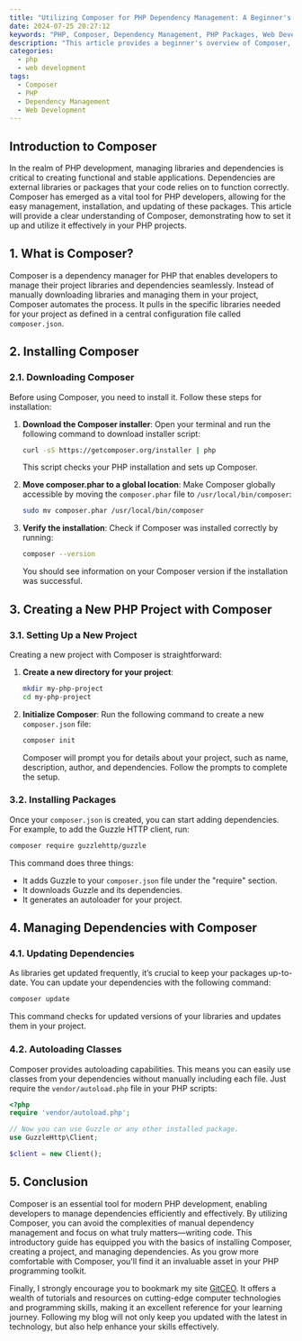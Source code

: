 ```yaml
---
title: "Utilizing Composer for PHP Dependency Management: A Beginner's Overview"
date: 2024-07-25 20:27:12
keywords: "PHP, Composer, Dependency Management, PHP Packages, Web Development"
description: "This article provides a beginner's overview of Composer, a powerful dependency management tool for PHP. It explains the concepts of dependency management, how to install Composer, create a PHP project with dependencies, and manage those dependencies effectively. By the end of this tutorial, readers will understand how to leverage Composer to streamline PHP development and maintain better codebases."
categories:
  - php
  - web development
tags:
  - Composer
  - PHP
  - Dependency Management
  - Web Development
---
```


## Introduction to Composer

In the realm of PHP development, managing libraries and dependencies is critical to creating functional and stable applications. Dependencies are external libraries or packages that your code relies on to function correctly. Composer has emerged as a vital tool for PHP developers, allowing for the easy management, installation, and updating of these packages. This article will provide a clear understanding of Composer, demonstrating how to set it up and utilize it effectively in your PHP projects.

<!-- more -->

## 1. What is Composer?

Composer is a dependency manager for PHP that enables developers to manage their project libraries and dependencies seamlessly. Instead of manually downloading libraries and managing them in your project, Composer automates the process. It pulls in the specific libraries needed for your project as defined in a central configuration file called `composer.json`. 

## 2. Installing Composer

### 2.1. Downloading Composer

Before using Composer, you need to install it. Follow these steps for installation:

1. **Download the Composer installer**:
   Open your terminal and run the following command to download installer script:

   ```bash
   curl -sS https://getcomposer.org/installer | php
   ```

   This script checks your PHP installation and sets up Composer.

2. **Move composer.phar to a global location**:
   Make Composer globally accessible by moving the `composer.phar` file to `/usr/local/bin/composer`:

   ```bash
   sudo mv composer.phar /usr/local/bin/composer
   ```

3. **Verify the installation**:
   Check if Composer was installed correctly by running:

   ```bash
   composer --version
   ```

   You should see information on your Composer version if the installation was successful.

## 3. Creating a New PHP Project with Composer

### 3.1. Setting Up a New Project

Creating a new project with Composer is straightforward:

1. **Create a new directory for your project**:

   ```bash
   mkdir my-php-project
   cd my-php-project
   ```

2. **Initialize Composer**:
   Run the following command to create a new `composer.json` file:

   ```bash
   composer init
   ```

   Composer will prompt you for details about your project, such as name, description, author, and dependencies. Follow the prompts to complete the setup.

### 3.2. Installing Packages

Once your `composer.json` is created, you can start adding dependencies. For example, to add the Guzzle HTTP client, run:

```bash
composer require guzzlehttp/guzzle
```

This command does three things:

- It adds Guzzle to your `composer.json` file under the "require" section.
- It downloads Guzzle and its dependencies.
- It generates an autoloader for your project.

## 4. Managing Dependencies with Composer

### 4.1. Updating Dependencies

As libraries get updated frequently, it’s crucial to keep your packages up-to-date. You can update your dependencies with the following command:

```bash
composer update
```

This command checks for updated versions of your libraries and updates them in your project.

### 4.2. Autoloading Classes

Composer provides autoloading capabilities. This means you can easily use classes from your dependencies without manually including each file. Just require the `vendor/autoload.php` file in your PHP scripts:

```php
<?php
require 'vendor/autoload.php';

// Now you can use Guzzle or any other installed package.
use GuzzleHttp\Client;

$client = new Client();
```

## 5. Conclusion

Composer is an essential tool for modern PHP development, enabling developers to manage dependencies efficiently and effectively. By utilizing Composer, you can avoid the complexities of manual dependency management and focus on what truly matters—writing code. This introductory guide has equipped you with the basics of installing Composer, creating a project, and managing dependencies. As you grow more comfortable with Composer, you'll find it an invaluable asset in your PHP programming toolkit. 

Finally, I strongly encourage you to bookmark my site [GitCEO](https://gitceo.com). It offers a wealth of tutorials and resources on cutting-edge computer technologies and programming skills, making it an excellent reference for your learning journey. Following my blog will not only keep you updated with the latest in technology, but also help enhance your skills effectively.